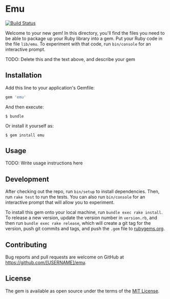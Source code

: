 # Emu

[![Build Status](https://travis-ci.org/timhabermaas/emu.svg?branch=master)](https://travis-ci.org/timhabermaas/emu)

Welcome to your new gem! In this directory, you'll find the files you need to be able to package up your Ruby library into a gem. Put your Ruby code in the file `lib/emu`. To experiment with that code, run `bin/console` for an interactive prompt.

TODO: Delete this and the text above, and describe your gem

## Installation

Add this line to your application's Gemfile:

```ruby
gem 'emu'
```

And then execute:

    $ bundle

Or install it yourself as:

    $ gem install emu

## Usage

TODO: Write usage instructions here

## Development

After checking out the repo, run `bin/setup` to install dependencies. Then, run `rake test` to run the tests. You can also run `bin/console` for an interactive prompt that will allow you to experiment.

To install this gem onto your local machine, run `bundle exec rake install`. To release a new version, update the version number in `version.rb`, and then run `bundle exec rake release`, which will create a git tag for the version, push git commits and tags, and push the `.gem` file to [rubygems.org](https://rubygems.org).

## Contributing

Bug reports and pull requests are welcome on GitHub at https://github.com/[USERNAME]/emu.

## License

The gem is available as open source under the terms of the [MIT License](https://opensource.org/licenses/MIT).
